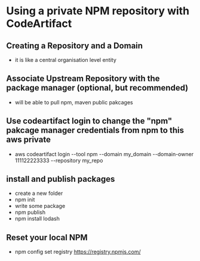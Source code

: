 # Using a private NPM repository with CodeArtifact

## Creating a Repository and a Domain
- it is like a central organisation level entity

## Associate Upstream Repository with the package manager (optional, but recommended)
- will be able to pull npm, maven public pakcages

## Use codeartifact login to change the "npm" pakcage manager credentials from npm to this aws private
- aws codeartifact login --tool npm --domain my_domain --domain-owner 111122223333 --repository my_repo

## install and publish packages
- create a new folder
- npm init
- write some package
- npm publish
- npm install lodash

## Reset your local NPM 
- npm config set registry https://registry.npmjs.com/